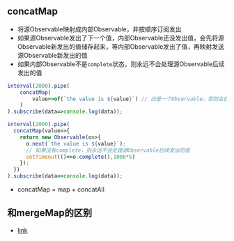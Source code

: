## concatMap
- 将源Observable映射成内部Observable，并按顺序订阅发出
- 如果源Observable发出了下一个值，内部Observable还没发出值，会先将源Observable新发出的值储存起来，等内部Observable发出了值，再映射发送源Observable新发出的值
- 如果内部Observable不是`complete`状态，则永远不会处理源Observable后续发出的值
```js
interval(2000).pipe(
    concatMap(
        value=>of(`the value is ${value}`) // 应是一个Observable，否则会自动转为Observable。比如 如果返回string，会转成of(string)
    )
).subscribe(data=>console.log(data));

interval(2000).pipe(
  concatMap(value=>{
    return new Observable(o=>{
      o.next(`the value is ${value}`);
      // 如果没有complete，则永远不会处理源Observable后续发出的值
      setTimeout(()=>o.complete(),1000*5)
    }); 
  })
).subscribe(data=>console.log(data));
```
- concatMap = map + concatAll

## 和mergeMap的区别
- [link]()
